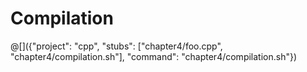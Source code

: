 # Compilation

@[]({"project": "cpp", "stubs": ["chapter4/foo.cpp", "chapter4/compilation.sh"], "command": "chapter4/compilation.sh"})
